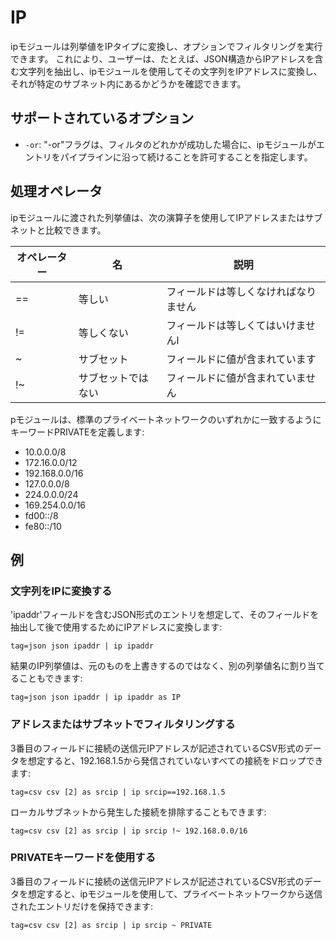 # IP

ipモジュールは列挙値をIPタイプに変換し、オプションでフィルタリングを実行できます。  これにより、ユーザーは、たとえば、JSON構造からIPアドレスを含む文字列を抽出し、ipモジュールを使用してその文字列をIPアドレスに変換し、それが特定のサブネット内にあるかどうかを確認できます。

## サポートされているオプション

* `-or`: "-or"フラグは、フィルタのどれかが成功した場合に、ipモジュールがエントリをパイプラインに沿って続けることを許可することを指定します。

## 処理オペレータ

ipモジュールに渡された列挙値は、次の演算子を使用してIPアドレスまたはサブネットと比較できます。

| オペレーター | 名 | 説明 |
|----------|------|-------------|
| == | 等しい | フィールドは等しくなければなりません
| != | 等しくない | フィールドは等しくてはいけませんl
| ~ | サブセット | フィールドに値が含まれています
| !~ | サブセットではない | フィールドに値が含まれていません

pモジュールは、標準のプライベートネットワークのいずれかに一致するようにキーワードPRIVATEを定義します:

* 10.0.0.0/8
* 172.16.0.0/12
* 192.168.0.0/16
* 127.0.0.0/8
* 224.0.0.0/24
* 169.254.0.0/16
* fd00::/8
* fe80::/10

## 例

### 文字列をIPに変換する

'ipaddr'フィールドを含むJSON形式のエントリを想定して、そのフィールドを抽出して後で使用するためにIPアドレスに変換します:

```
tag=json json ipaddr | ip ipaddr
```

結果のIP列挙値は、元のものを上書きするのではなく、別の列挙値名に割り当てることもできます:

```
tag=json json ipaddr | ip ipaddr as IP
```

### アドレスまたはサブネットでフィルタリングする

3番目のフィールドに接続の送信元IPアドレスが記述されているCSV形式のデータを想定すると、192.168.1.5から発信されていないすべての接続をドロップできます:

```
tag=csv csv [2] as srcip | ip srcip==192.168.1.5
```

ローカルサブネットから発生した接続を排除することもできます:

```
tag=csv csv [2] as srcip | ip srcip !~ 192.168.0.0/16
```

### PRIVATEキーワードを使用する

3番目のフィールドに接続の送信元IPアドレスが記述されているCSV形式のデータを想定すると、ipモジュールを使用して、プライベートネットワークから送信されたエントリだけを保持できます:

```
tag=csv csv [2] as srcip | ip srcip ~ PRIVATE
```
